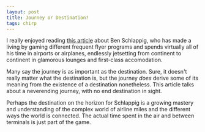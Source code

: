 ```yaml
---
layout: post
title: Journey or Destination?
tags: chirp
---
```

I really enjoyed reading [this article](http://www.rollingstone.com/culture/features/ben-schlappig-airlines-fly-free-20150720) about Ben Schlappig, who has made a living by gaming different frequent flyer programs and spends virtually all of his time in airports or airplanes, endlessly jetsetting from continent to continent in glamorous lounges and first-class accomodation.

Many say the journey is as important as the destination. Sure, it doesn't really matter what the destination is, but the journey *does* derive some of its meaning from the existence of a destination nonetheless. This article talks about a neverending journey,  with no end destination in sight. 

Perhaps the destination on the horizon for Schlappig is a growing mastery and understanding of the complex world of airline miles and the different ways the world is connected. The actual time spent in the air and between terminals is just part of the game.


